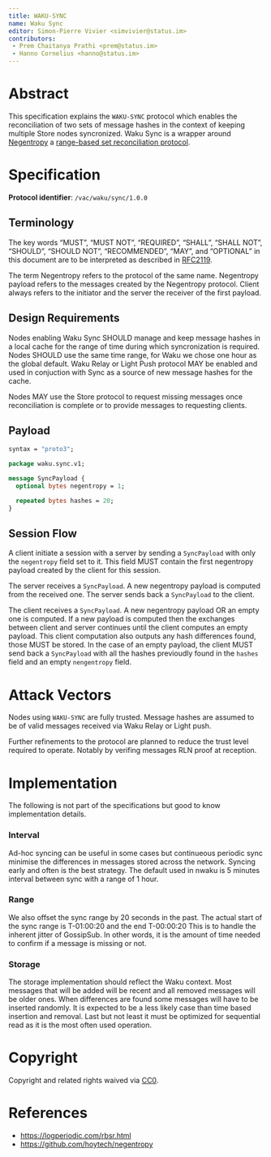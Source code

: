 ```yaml
---
title: WAKU-SYNC
name: Waku Sync
editor: Simon-Pierre Vivier <simvivier@status.im>
contributors:
 - Prem Chaitanya Prathi <prem@status.im>
 - Hanno Cornelius <hanno@status.im>
---
```


# Abstract
This specification explains the `WAKU-SYNC` protocol
which enables the reconciliation of two sets of message hashes
in the context of keeping multiple Store nodes syncronized.
Waku Sync is a wrapper around
[Negentropy](https://github.com/hoytech/negentropy) a [range-based set reconciliation protocol](https://logperiodic.com/rbsr.html).

# Specification

**Protocol identifier**: `/vac/waku/sync/1.0.0`

## Terminology
The key words “MUST”, “MUST NOT”, “REQUIRED”, “SHALL”, “SHALL NOT”, “SHOULD”, “SHOULD NOT”, 
“RECOMMENDED”, “MAY”, and “OPTIONAL” in this document are to be interpreted as described in [RFC2119](https://www.ietf.org/rfc/rfc2119.txt).

The term Negentropy refers to the protocol of the same name.
Negentropy payload refers to
the messages created by the Negentropy protocol.
Client always refers to the initiator
and the server the receiver of the first payload.

## Design Requirements
Nodes enabling Waku Sync SHOULD
manage and keep message hashes in a local cache
for the range of time
during which syncronization is required.
Nodes SHOULD use the same time range,
for Waku we chose one hour as the global default.
Waku Relay or Light Push protocol MAY be enabled
and used in conjuction with Sync
as a source of new message hashes
for the cache.

Nodes MAY use the Store protocol
to request missing messages once reconciliation is complete
or to provide messages to requesting clients.

## Payload

```protobuf
syntax = "proto3";

package waku.sync.v1;

message SyncPayload {
  optional bytes negentropy = 1;

  repeated bytes hashes = 20;
}
```

## Session Flow
A client initiate a session with a server
by sending a `SyncPayload` with
only the `negentropy` field set to it.
This field MUST contain
the first negentropy payload
created by the client
for this session.

The server receives a `SyncPayload`.
A new negentropy payload is computed from the received one.
The server sends back a `SyncPayload` to the client.

The client receives a `SyncPayload`.
A new negentropy payload OR an empty one is computed.
If a new payload is computed then
the exchanges between client and server continues until
the client computes an empty payload.
This client computation also outputs any hash differences found,
those MUST be stored.
In the case of an empty payload,
the client MUST send back a `SyncPayload`
with all the hashes previoudly found in the `hashes` field and
an empty `nengentropy` field.

# Attack Vectors
Nodes using `WAKU-SYNC` are fully trusted.
Message hashes are assumed to be of valid messages received via Waku Relay or Light push.

Further refinements to the protocol are planned
to reduce the trust level required to operate.
Notably by verifing messages RLN proof at reception.

# Implementation
The following is not part of the specifications but good to know implementation details.

### Interval
Ad-hoc syncing can be useful in some cases but continueous periodic sync
minimise the differences in messages stored across the network.
Syncing early and often is the best strategy.
The default used in nwaku is 5 minutes interval between sync with a range of 1 hour.

### Range
We also offset the sync range by 20 seconds in the past.
The actual start of the sync range is T-01:00:20 and the end T-00:00:20
This is to handle the inherent jitter of GossipSub.
In other words, it is the amount of time needed to confirm if a message is missing or not.

### Storage
The storage implementation should reflect the Waku context.
Most messages that will be added will be recent and
all removed messages will be older ones.
When differences are found some messages will have to be inserted randomly.
It is expected to be a less likely case than time based insertion and removal.
Last but not least it must be optimized for sequential read
as it is the most often used operation.

# Copyright

Copyright and related rights waived via
[CC0](https://creativecommons.org/publicdomain/zero/1.0/).

# References
 - https://logperiodic.com/rbsr.html
 - https://github.com/hoytech/negentropy